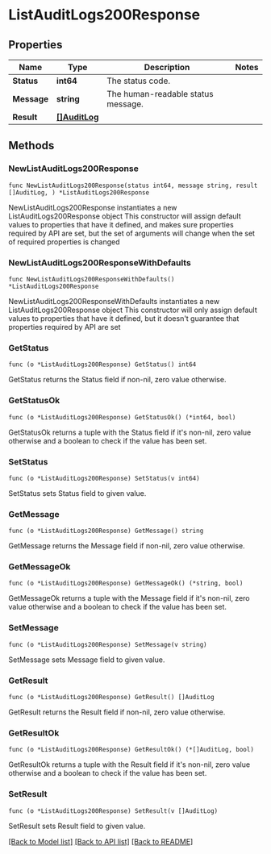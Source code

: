 # ListAuditLogs200Response

## Properties

Name | Type | Description | Notes
------------ | ------------- | ------------- | -------------
**Status** | **int64** | The status code. | 
**Message** | **string** | The human-readable status message. | 
**Result** | [**[]AuditLog**](AuditLog.md) |  | 

## Methods

### NewListAuditLogs200Response

`func NewListAuditLogs200Response(status int64, message string, result []AuditLog, ) *ListAuditLogs200Response`

NewListAuditLogs200Response instantiates a new ListAuditLogs200Response object
This constructor will assign default values to properties that have it defined,
and makes sure properties required by API are set, but the set of arguments
will change when the set of required properties is changed

### NewListAuditLogs200ResponseWithDefaults

`func NewListAuditLogs200ResponseWithDefaults() *ListAuditLogs200Response`

NewListAuditLogs200ResponseWithDefaults instantiates a new ListAuditLogs200Response object
This constructor will only assign default values to properties that have it defined,
but it doesn't guarantee that properties required by API are set

### GetStatus

`func (o *ListAuditLogs200Response) GetStatus() int64`

GetStatus returns the Status field if non-nil, zero value otherwise.

### GetStatusOk

`func (o *ListAuditLogs200Response) GetStatusOk() (*int64, bool)`

GetStatusOk returns a tuple with the Status field if it's non-nil, zero value otherwise
and a boolean to check if the value has been set.

### SetStatus

`func (o *ListAuditLogs200Response) SetStatus(v int64)`

SetStatus sets Status field to given value.


### GetMessage

`func (o *ListAuditLogs200Response) GetMessage() string`

GetMessage returns the Message field if non-nil, zero value otherwise.

### GetMessageOk

`func (o *ListAuditLogs200Response) GetMessageOk() (*string, bool)`

GetMessageOk returns a tuple with the Message field if it's non-nil, zero value otherwise
and a boolean to check if the value has been set.

### SetMessage

`func (o *ListAuditLogs200Response) SetMessage(v string)`

SetMessage sets Message field to given value.


### GetResult

`func (o *ListAuditLogs200Response) GetResult() []AuditLog`

GetResult returns the Result field if non-nil, zero value otherwise.

### GetResultOk

`func (o *ListAuditLogs200Response) GetResultOk() (*[]AuditLog, bool)`

GetResultOk returns a tuple with the Result field if it's non-nil, zero value otherwise
and a boolean to check if the value has been set.

### SetResult

`func (o *ListAuditLogs200Response) SetResult(v []AuditLog)`

SetResult sets Result field to given value.



[[Back to Model list]](../README.md#documentation-for-models) [[Back to API list]](../README.md#documentation-for-api-endpoints) [[Back to README]](../README.md)


